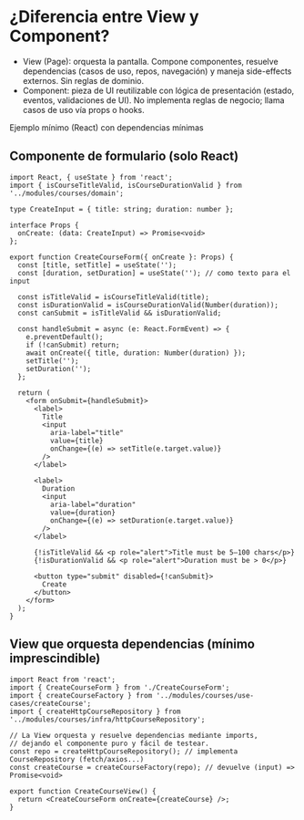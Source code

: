 # ¿Diferencia entre View y Component?

- View (Page): orquesta la pantalla. Compone componentes, resuelve dependencias (casos de uso, repos, navegación) y maneja side-effects externos. Sin reglas de dominio.
- Component: pieza de UI reutilizable con lógica de presentación (estado, eventos, validaciones de UI). No implementa reglas de negocio; llama casos de uso vía props o hooks.

Ejemplo mínimo (React) con dependencias mínimas

## Componente de formulario (solo React)

```tsx
import React, { useState } from 'react';
import { isCourseTitleValid, isCourseDurationValid } from '../modules/courses/domain';

type CreateInput = { title: string; duration: number };

interface Props {
  onCreate: (data: CreateInput) => Promise<void>
};

export function CreateCourseForm({ onCreate }: Props) {
  const [title, setTitle] = useState('');
  const [duration, setDuration] = useState(''); // como texto para el input

  const isTitleValid = isCourseTitleValid(title);
  const isDurationValid = isCourseDurationValid(Number(duration));
  const canSubmit = isTitleValid && isDurationValid;

  const handleSubmit = async (e: React.FormEvent) => {
    e.preventDefault();
    if (!canSubmit) return;
    await onCreate({ title, duration: Number(duration) });
    setTitle('');
    setDuration('');
  };

  return (
    <form onSubmit={handleSubmit}>
      <label>
        Title
        <input
          aria-label="title"
          value={title}
          onChange={(e) => setTitle(e.target.value)}
        />
      </label>

      <label>
        Duration
        <input
          aria-label="duration"
          value={duration}
          onChange={(e) => setDuration(e.target.value)}
        />
      </label>

      {!isTitleValid && <p role="alert">Title must be 5–100 chars</p>}
      {!isDurationValid && <p role="alert">Duration must be > 0</p>}

      <button type="submit" disabled={!canSubmit}>
        Create
      </button>
    </form>
  );
}
```

## View que orquesta dependencias (mínimo imprescindible)

```tsx
import React from 'react';
import { CreateCourseForm } from './CreateCourseForm';
import { createCourseFactory } from '../modules/courses/use-cases/createCourse';
import { createHttpCourseRepository } from '../modules/courses/infra/httpCourseRepository';

// La View orquesta y resuelve dependencias mediante imports,
// dejando el componente puro y fácil de testear.
const repo = createHttpCourseRepository(); // implementa CourseRepository (fetch/axios...)
const createCourse = createCourseFactory(repo); // devuelve (input) => Promise<void>

export function CreateCourseView() {
  return <CreateCourseForm onCreate={createCourse} />;
}
```
